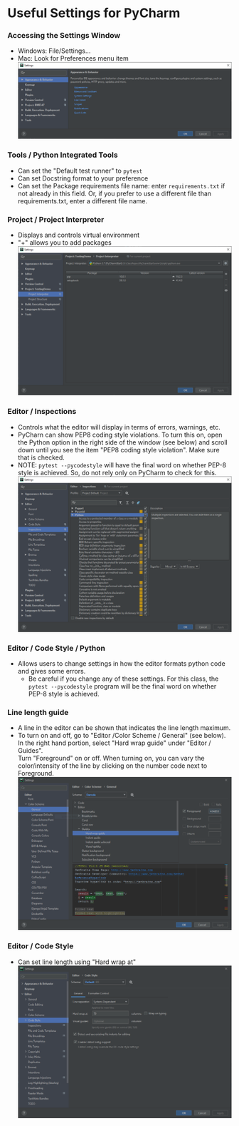 # Useful Settings for PyCharm

### Accessing the Settings Window
* Windows:  File/Settings...
* Mac:  Look for Preferences menu item
![SettingsBaseWindow.PNG](images/SettingsBaseWindow.PNG)

### Tools / Python Integrated Tools
* Can set the "Default test runner" to `pytest`
* Can set Docstring format to your preference
* Can set the Package requirements file name:  enter `requirements.txt` if not
 already in this field.  Or, if you prefer to use a different
file than requirements.txt, enter a different file name.

### Project / Project Interpreter
* Displays and controls virtual environment
* "+" allows you to add packages
![](images/SettingsProjInterWindowVenv.PNG)
 
### Editor / Inspections
* Controls what the editor will display in terms of errors, warnings, etc.
* PyCharn can show PEP8 coding style violations.  To turn this on, open the
Python option in the right side of the window (see below) and scroll down
until you see the item "PEP8 coding style violation".  Make sure that is 
checked.  
* NOTE:  `pytest --pycodestyle` will have the final word on whether PEP-8 style 
is achieved.  So, do not rely only on PyCharm to check for this.
![](images/SettingsEditorInspectionsPython.PNG)

### Editor / Code Style / Python
* Allows users to change settings in how the editor formats python code and 
gives some errors.  
  + Be careful if you change any of these settings.  For this class, the 
  `pytest --pycodestyle` program will be the final word on whether PEP-8 style is 
  achieved.
  
### Line length guide
* A line in the editor can be shown that indicates the line length maximum.
* To turn on and off, go to "Editor /Color Scheme / General" (see below).  
In the right hand portion, select "Hard wrap guide" under "Editor / Guides".  
  Turn "Foreground" on or off.  When turning on, you can vary the 
  color/intensity of the line by clicking on the number code next to 
  Foreground.
![](images/SettingsEditorColorSchemeGeneral.PNG)
  
### Editor / Code Style
* Can set line length using "Hard wrap at"
![](images/SettingsEditorCodeStyle.PNG)

